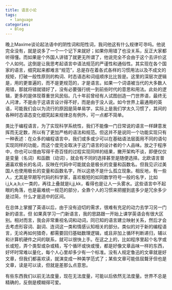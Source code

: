```yaml
---
title: 语言小论
tags:
  - language
categories:
  - Blog
---
```


晚上Maxime谈论起法语中的阴性词和阳性词，我问他这有什么规律可寻吗。他说完全没有，就是说多了一个一个记下来就好；如果你用错了也没关系，反正大家都听得懂。而如果是个外国人讲错了就更无所谓了，他说完全不会由于这个去评价这个人如何。这倒是让我思考起语言中语法规范的严谨性和通俗性。其实现在各个国家的语言，细究起来都难言“规范”，总是存在着各式各样的习惯用法以及不成文的规矩，打破一般性原则的构词、时态语态和词组顺序比比皆是。这里的深层次逻辑是，用的更普遍的，而不是更规范的，才是语言。如果一个词语被当代的大多数人用错，那就将错就错好了，没有必要强行统一到前些时代的意思和用法。此处的逻辑，更多的是体现尊重世风民俗。几十年前曾经有人试图创造一门世界语，最终无人问津，不是由于这语言设计得不好，而是由于没人说。如今世界上最通用的英语，可能我们会以为流行的原因是简单易学，实际上是我们学太久习惯了，其间的各种时态语态变化细究起来规律总有例外，可一点都不简单。

类比于编程语言，为了实现科学系统性，我们不能像一门日常说的语言一样肆意发挥而无定数，所以有了更加严格的语法和规范。但这并不是说同一个功能实现只有一种表述：在众多的编程语言中，我们或多或少可以在基础语法层面用不同的语句实现同样的功能，而这个度完全取决于这门语言的设计者的个人品味。放之于程序中，你也可以借由写得千奇百怪的过程实现同样的结果，撇开架构不谈，即便仅仅是变量（名词）和函数（动词），就会有不同的选择甚至是随便选择。北欧语言普遍喜欢极长的名词，反映在代码中可能就会是极长的变量和函数名。但我见识过美国人也使用极长的变量和函数名字，所以这绝不是什么孤立现象。相反地，有一些人，尤其是早期写代码的科学家，喜欢极短的如同数学符号一般的名字，比如i,j,k,a,b,c一类的，再往上叠就是ii,jj,kk，看得也是让人一头雾水。这些语言中不起眼的角落，也是最难统一规范的部分，全靠个人的习惯来把握到底多少是冗余多少是过简，什么才是适中的区间。

在总体上掌握了英语以后，由于没有迫切的需求，很难有充足的动力去学习另一门新的语言。但
如果真学习一门新语言，我的思路跟一开始上课学英语会有很大区别。相对而言，我会非常重视名词和动词，同已知的语言建立映射关系，然后才会去考虑形容词、副词、连词这一类和情感认知相关的部分。类似的对于新的编程语言，无论再如何猎奇，都需要回归基础数理逻辑，或且非加上循环判断递归，辅以和计算机硬件之间的联系，就可以很快上手。在这之上的，比如程序里起个名字或长或短，弄个类型或杂或精，写个循环或快或慢，都是好像文章品味一样的东西，好坏时常难以量化，每个人心里却多少有一个标准。没有人规定鲁迅的文章就是好文章，但我们都喜欢读，就演变成一种美学范式了；某些文章可能佶屈聱牙但也是文章，读是可以读，但就是差那么点意思。

有些东西我们以前无法度量，现在无法度量，可能以后依然无法度量。世界不总是精确的，反倒是模糊得可爱。
